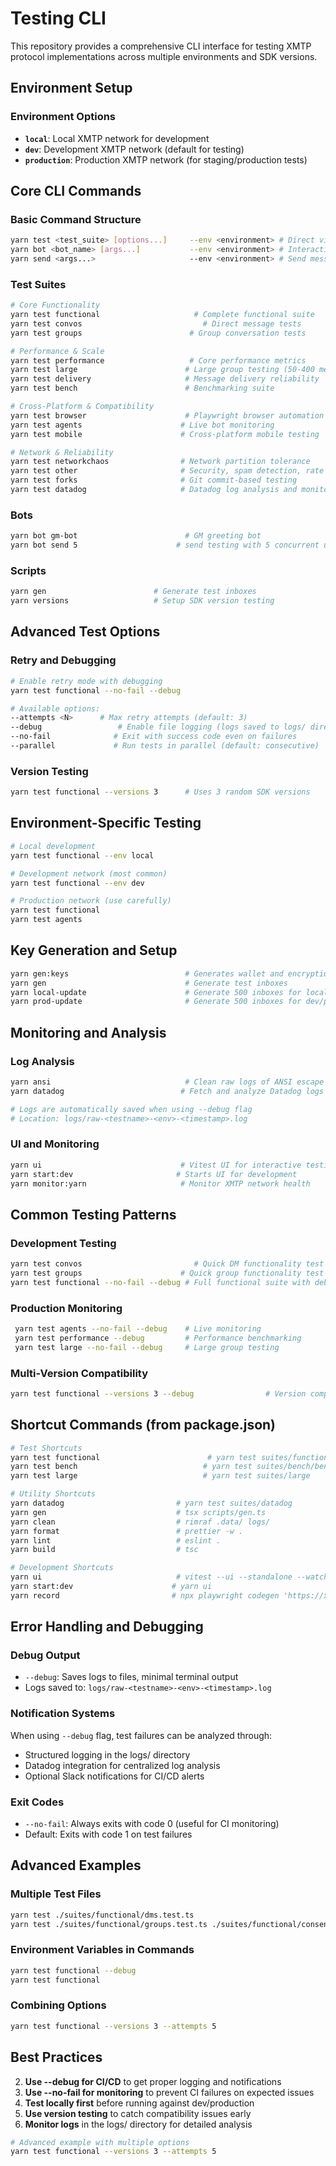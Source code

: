 # Testing CLI

This repository provides a comprehensive CLI interface for testing XMTP protocol implementations across multiple environments and SDK versions.

## Environment Setup

### Environment Options

- **`local`**: Local XMTP network for development
- **`dev`**: Development XMTP network (default for testing)
- **`production`**: Production XMTP network (for staging/production tests)

## Core CLI Commands

### Basic Command Structure

```bash
yarn test <test_suite> [options...]     --env <environment> # Direct vitest execution
yarn bot <bot_name> [args...]           --env <environment> # Interactive bots
yarn send <args...>                     --env <environment> # Send messages
```

### Test Suites

```bash
# Core Functionality
yarn test functional                     # Complete functional suite
yarn test convos                           # Direct message tests
yarn test groups                        # Group conversation tests

# Performance & Scale
yarn test performance                   # Core performance metrics
yarn test large                        # Large group testing (50-400 members)
yarn test delivery                     # Message delivery reliability
yarn test bench                        # Benchmarking suite

# Cross-Platform & Compatibility
yarn test browser                      # Playwright browser automation
yarn test agents                      # Live bot monitoring
yarn test mobile                      # Cross-platform mobile testing

# Network & Reliability
yarn test networkchaos                # Network partition tolerance
yarn test other                       # Security, spam detection, rate limiting
yarn test forks                       # Git commit-based testing
yarn test datadog                     # Datadog log analysis and monitoring
```

### Bots

```bash
yarn bot gm-bot                        # GM greeting bot
yarn bot send 5                      # send testing with 5 concurrent users
```

### Scripts

```bash
yarn gen                        # Generate test inboxes
yarn versions                   # Setup SDK version testing
```

## Advanced Test Options

### Retry and Debugging

```bash
# Enable retry mode with debugging
yarn test functional --no-fail --debug

# Available options:
--attempts <N>      # Max retry attempts (default: 3)
--debug                 # Enable file logging (logs saved to logs/ directory)
--no-fail              # Exit with success code even on failures
--parallel             # Run tests in parallel (default: consecutive)
```

### Version Testing

```bash
yarn test functional --versions 3      # Uses 3 random SDK versions

```

## Environment-Specific Testing

```bash
# Local development
yarn test functional --env local

# Development network (most common)
yarn test functional --env dev

# Production network (use carefully)
yarn test functional
yarn test agents
```

## Key Generation and Setup

```bash
yarn gen:keys                          # Generates wallet and encryption keys
yarn gen                               # Generate test inboxes
yarn local-update                      # Generate 500 inboxes for local testing
yarn prod-update                       # Generate 500 inboxes for dev/production
```

## Monitoring and Analysis

### Log Analysis

```bash
yarn ansi                              # Clean raw logs of ANSI escape codes
yarn datadog                          # Fetch and analyze Datadog logs

# Logs are automatically saved when using --debug flag
# Location: logs/raw-<testname>-<env>-<timestamp>.log
```

### UI and Monitoring

```bash
yarn ui                               # Vitest UI for interactive testing
yarn start:dev                       # Starts UI for development
yarn monitor:yarn                     # Monitor XMTP network health
```

## Common Testing Patterns

### Development Testing

```bash
yarn test convos                         # Quick DM functionality test
yarn test groups                      # Quick group functionality test
yarn test functional --no-fail --debug # Full functional suite with debugging
```

### Production Monitoring

```bash
 yarn test agents --no-fail --debug    # Live monitoring
 yarn test performance --debug         # Performance benchmarking
 yarn test large --no-fail --debug     # Large group testing
```

### Multi-Version Compatibility

```bash
yarn test functional --versions 3 --debug                # Version compatibility testing
```

## Shortcut Commands (from package.json)

```bash
# Test Shortcuts
yarn test functional                        # yarn test suites/functional
yarn test bench                            # yarn test suites/bench/bench.test.ts
yarn test large                            # yarn test suites/large

# Utility Shortcuts
yarn datadog                         # yarn test suites/datadog
yarn gen                             # tsx scripts/gen.ts
yarn clean                           # rimraf .data/ logs/
yarn format                          # prettier -w .
yarn lint                            # eslint .
yarn build                           # tsc

# Development Shortcuts
yarn ui                              # vitest --ui --standalone --watch
yarn start:dev                      # yarn ui
yarn record                         # npx playwright codegen 'https://xmtp.chat/'
```

## Error Handling and Debugging

### Debug Output

- `--debug`: Saves logs to files, minimal terminal output
- Logs saved to: `logs/raw-<testname>-<env>-<timestamp>.log`

### Notification Systems

When using `--debug` flag, test failures can be analyzed through:

- Structured logging in the logs/ directory
- Datadog integration for centralized log analysis
- Optional Slack notifications for CI/CD alerts

### Exit Codes

- `--no-fail`: Always exits with code 0 (useful for CI monitoring)
- Default: Exits with code 1 on test failures

## Advanced Examples

### Multiple Test Files

```bash
yarn test ./suites/functional/dms.test.ts
yarn test ./suites/functional/groups.test.ts ./suites/functional/consent.test.ts
```

### Environment Variables in Commands

```bash
yarn test functional --debug
yarn test functional
```

### Combining Options

```bash
yarn test functional --versions 3 --attempts 5
```

## Best Practices

2. **Use --debug for CI/CD** to get proper logging and notifications
3. **Use --no-fail for monitoring** to prevent CI failures on expected issues
4. **Test locally first** before running against dev/production
5. **Use version testing** to catch compatibility issues early
6. **Monitor logs** in the logs/ directory for detailed analysis

```bash
# Advanced example with multiple options
yarn test functional --versions 3 --attempts 5
```
